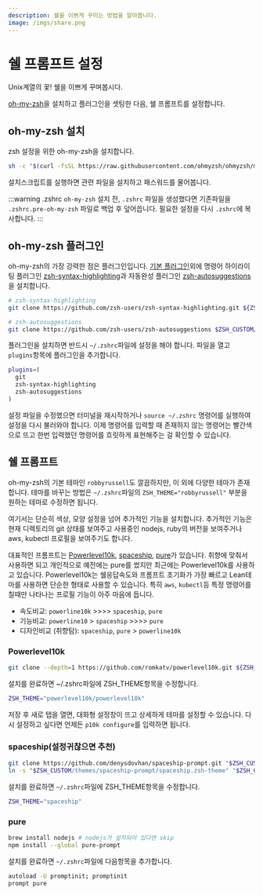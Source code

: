 ```yaml
---
description: 쉘을 이쁘게 꾸미는 방법을 알아봅니다.
image: /imgs/share.png
---
```


# 쉘 프롬프트 설정

Unix계열의 꽃! 쉘을 이쁘게 꾸며봅시다.

[oh-my-zsh](https://github.com/ohmyzsh/ohmyzsh)을 설치하고 플러그인을 셋팅한 다음, 쉘 프롬프트를 설정합니다.

## oh-my-zsh 설치

zsh 설정을 위한 oh-my-zsh을 설치합니다.

```sh
sh -c "$(curl -fsSL https://raw.githubusercontent.com/ohmyzsh/ohmyzsh/master/tools/install.sh)"
```

설치스크립트를 실행하면 관련 파일을 설치하고 패스워드를 물어봅니다.

:::warning .zshrc
`oh-my-zsh` 설치 전, `.zshrc` 파일을 생성했다면 기존파일을 `.zshrc.pre-oh-my-zsh` 파일로 백업 후 덮어씁니다. 필요한 설정을 다시 `.zshrc`에 복사합니다.
:::

## oh-my-zsh 플러그인

oh-my-zsh의 가장 강력한 점은 플러그인입니다. [기본 플러그인](https://github.com/ohmyzsh/ohmyzsh/wiki/Plugins)외에 명령어 하이라이팅 플러그인 [zsh-syntax-highlighting](https://github.com/zsh-users/zsh-syntax-highlighting)과 자동완성 플러그인 [zsh-autosuggestions](https://github.com/zsh-users/zsh-autosuggestions)을 설치합니다.

```sh
# zsh-syntax-highlighting
git clone https://github.com/zsh-users/zsh-syntax-highlighting.git ${ZSH_CUSTOM:-~/.oh-my-zsh/custom}/plugins/zsh-syntax-highlighting

# zsh-autosuggestions
git clone https://github.com/zsh-users/zsh-autosuggestions $ZSH_CUSTOM/plugins/zsh-autosuggestions
```

플러그인을 설치하면 반드시 `~/.zshrc`파일에 설정을 해야 합니다. 파일을 열고 `plugins`항목에 플러그인을 추가합니다.

```sh
plugins=(
  git
  zsh-syntax-highlighting
  zsh-autosuggestions
)
```

설정 파일을 수정했으면 터미널을 재시작하거나 `source ~/.zshrc` 명령어를 실행하여 설정을 다시 불러와야 합니다. 이제 명령어를 입력할 때 존재하지 않는 명령어는 빨간색으로 뜨고 한번 입력했던 명령어를 흐릿하게 표현해주는 걸 확인할 수 있습니다.

## 쉘 프롬프트

oh-my-zsh의 기본 테마인 `robbyrussell`도 깔끔하지만, 이 외에 다양한 테마가 존재합니다. 테마를 바꾸는 방법은 `~/.zshrc`파일의 `ZSH_THEME="robbyrussell"` 부분을 원하는 테마로 수정하면 됩니다.

여기서는 단순히 색상, 모양 설정을 넘어 추가적인 기능을 설치합니다. 추가적인 기능은 현재 디렉토리의 git 상태를 보여주고 사용중인 nodejs, ruby의 버전을 보여주거나 aws, kubectl 프로필을 보여주기도 합니다.

대표적인 프롬프트는 [Powerlevel10k](https://github.com/romkatv/powerlevel10k), [spaceship](https://spaceship-prompt.sh/), [pure](https://github.com/sindresorhus/pure)가 있습니다. 취향에 맞춰서 사용하면 되고 개인적으로 예전에는 pure를 썼지만 최근에는 Powerlevel10k를 사용하고 있습니다. Powerlevel10k는 쉘응답속도와 프롬프트 초기화가 가장 빠르고 Lean테마를 사용하면 단순한 형태로 사용할 수 있습니다. 특히 `aws`, `kubectl`등 특정 명령어를 칠때만 나타나는 프로필 기능이 아주 마음에 듭니다.

- 속도비교: `powerline10k` >>>> `spaceship`, `pure`
- 기능비교: `powerline10` > `spaceship` >>>> `pure`
- 디자인비교 (취향탐): `spaceship`, `pure` > `powerline10k`

### Powerlevel10k <Badge text="추천" type="info"/>

<div class="image-600 no-radius">
  <custom-image src="/imgs/shell/powerlevel10k.png" alt="Powerlevel10k" />
</div>

```sh
git clone --depth=1 https://github.com/romkatv/powerlevel10k.git ${ZSH_CUSTOM:-~/.oh-my-zsh/custom}/themes/powerlevel10k
```

설치를 완료하면 ~/.zshrc파일에 ZSH_THEME항목을 수정합니다.

```sh
ZSH_THEME="powerlevel10k/powerlevel10k"
```

저장 후 새로 탭을 열면, 대화형 설정창이 뜨고 상세하게 테마를 설정할 수 있습니다. 다시 설정하고 싶다면 언제든 `p10k configure`를 입력하면 됩니다.

### spaceship(설정귀찮으면 추천)

<div class="image-600 no-radius">
  <custom-image src="/imgs/shell/spaceship.png" alt="spaceship" />
</div>

```sh
git clone https://github.com/denysdovhan/spaceship-prompt.git "$ZSH_CUSTOM/themes/spaceship-prompt"
ln -s "$ZSH_CUSTOM/themes/spaceship-prompt/spaceship.zsh-theme" "$ZSH_CUSTOM/themes/spaceship.zsh-theme"
```

설치를 완료하면 `~/.zshrc`파일에 ZSH_THEME항목을 수정합니다.

```sh
ZSH_THEME="spaceship"
```

### pure

<div class="image-600 no-radius">
  <custom-image src="/imgs/shell/pure.png" alt="pure" />
</div>

```sh
brew install nodejs # nodejs가 설치되어 있다면 skip
npm install --global pure-prompt
```

설치를 완료하면 `~/.zshrc`파일에 다음항목을 추가합니다.

```sh
autoload -U promptinit; promptinit
prompt pure
```
